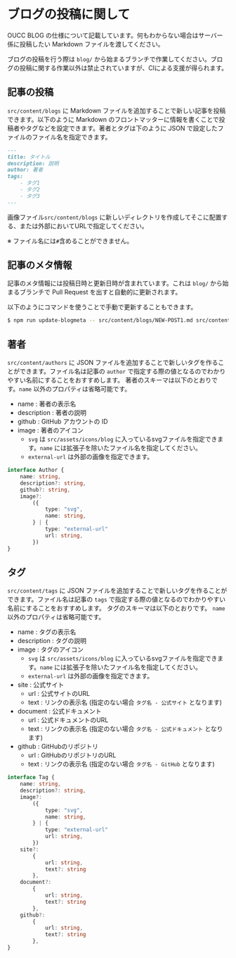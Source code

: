 # ブログの投稿に関して

OUCC BLOG の仕様について記載しています。何もわからない場合はサーバー係に投稿したい Markdown ファイルを渡してください。

ブログの投稿を行う際は `blog/` から始まるブランチで作業してください。ブログの投稿に関する作業以外は禁止されていますが、CIによる支援が得られます。

## 記事の投稿

`src/content/blogs` に Markdown ファイルを追加することで新しい記事を投稿できます。以下のように Markdown のフロントマッターに情報を書くことで投稿者やタグなどを設定できます。著者とタグは下のように JSON で設定したファイルのファイル名を指定できます。

```md
---
title: タイトル
description: 説明
author: 著者
tags:
    - タグ1
    - タグ2
    - タグ3
---
```

画像ファイル`src/content/blogs` に新しいディレクトリを作成してそこに配置する、または外部においてURLで指定してください。

※ ファイル名には`#`含めることができません。

## 記事のメタ情報

記事のメタ情報には投稿日時と更新日時が含まれています。これは `blog/` から始まるブランチで Pull Request を出すと自動的に更新されます。

以下のようにコマンドを使うことで手動で更新することもできます。

```bash
$ npm run update-blogmeta -- src/content/blogs/NEW-POST1.md src/content/blogs/NEW-POST2.md 
```

## 著者

`src/content/authors` に JSON ファイルを追加することで新しいタグを作ることができます。ファイル名は記事の `author` で指定する際の値となるのでわかりやすい名前にすることをおすすめします。
著者のスキーマは以下のとおりです。`name` 以外のプロパティは省略可能です。

- name : 著者の表示名
- description : 著者の説明
- github : GitHub アカウントの ID
- image : 著者のアイコン
  - `svg` は `src/assets/icons/blog` に入っているsvgファイルを指定できます。`name` には拡張子を除いたファイル名を指定してください。
  - `external-url` は外部の画像を指定できます。

```ts
interface Author {
    name: string,
    description?: string,
    github?: string,
    image?:
        ({
            type: "svg",
            name: string,
        } | {
            type: "external-url"
            url: string,
        })
}
```

## タグ

`src/content/tags` に JSON ファイルを追加することで新しいタグを作ることができます。ファイル名は記事の `tags` で指定する際の値となるのでわかりやすい名前にすることをおすすめします。
タグのスキーマは以下のとおりです。 `name` 以外のプロパティは省略可能です。

- name : タグの表示名
- description : タグの説明
- image : タグのアイコン
  - `svg` は `src/assets/icons/blog` に入っているsvgファイルを指定できます。`name` には拡張子を除いたファイル名を指定してください。
  - `external-url` は外部の画像を指定できます。
- site : 公式サイト
  - url : 公式サイトのURL
  - text : リンクの表示名 (指定のない場合 `タグ名 - 公式サイト` となります)
- document : 公式ドキュメント
  - url : 公式ドキュメントのURL
  - text : リンクの表示名 (指定のない場合 `タグ名 - 公式ドキュメント` となります)
- github : GitHubのリポジトリ
  - url : GitHubのリポジトリのURL
  - text : リンクの表示名 (指定のない場合 `タグ名 - GitHub` となります)

```ts
interface Tag {
    name: string,
    description?: string,
    image?:
        ({
            type: "svg",
            name: string,
        } | {
            type: "external-url"
            url: string,
        })
    site?:
        {
            url: string,
            text?: string
        },
    document?:
        {
            url: string,
            text?: string
        },
    github?:
        {
            url: string,
            text?: string
        },
}
```
